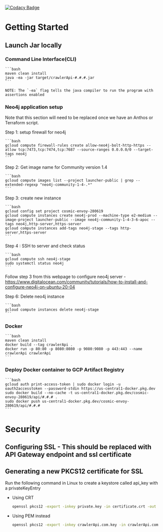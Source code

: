 [![Codacy Badge](https://app.codacy.com/project/badge/Grade/e2376d355755402aaa5bf7c533750851)](https://www.codacy.com?utm_source=github.com&amp;utm_medium=referral&amp;utm_content=deepthought42/CrawlerApi&amp;utm_campaign=Badge_Grade)

# Getting Started

## Launch Jar locally


### Command Line Interface(CLI)

	```bash
	maven clean install
	java -ea -jar target/crawlerApi-#.#.#.jar
	```

	NOTE: The `-ea` flag tells the java compiler to run the program with assertions enabled

### Neo4j application setup

Note that this section will need to be replaced once we have an Anthos or Terraform script. 

Step 1: setup firewall for neo4j

	```bash
	gcloud compute firewall-rules create allow-neo4j-bolt-http-https --allow tcp:7473,tcp:7474,tcp:7687 --source-ranges 0.0.0.0/0 --target-tags neo4j
	```

Step 2: Get image name for Community version 1.4

	```bash
	gcloud compute images list --project launcher-public | grep --extended-regexp "neo4j-community-1-4-.*"
	```

Step 3: create new instance

	```bash
	gcloud config set project cosmic-envoy-280619
	gcloud compute instances create neo4j-prod --machine-type e2-medium --image-project launcher-public --image neo4j-community-1-4-3-6-apoc --tags neo4j,http-server,https-server
	gcloud compute instances add-tags neo4j-stage --tags http-server,https-server
	```

Step 4 : SSH to server and check status

	```bash
	gcloud compute ssh neo4j-stage
	sudo systemctl status neo4j
	```

Follow step 3 from this webpage to configure neo4j server - https://www.digitalocean.com/community/tutorials/how-to-install-and-configure-neo4j-on-ubuntu-20-04

Step 6: Delete neo4j instance

	```bash
	gcloud compute instances delete neo4j-stage
	```

### Docker

	```bash
	maven clean install
	docker build --tag crawlerApi .
	docker run -p 80:80 -p 8080:8080 -p 9080:9080 -p 443:443 --name crawlerApi crawlerApi
	```


### Deploy Docker container to GCP Artifact Registry

	```bash
	gcloud auth print-access-token | sudo docker login -u oauth2accesstoken --password-stdin https://us-central1-docker.pkg.dev
	sudo docker build --no-cache -t us-central1-docker.pkg.dev/cosmic-envoy-280619/api/#.#.# .
	sudo docker push us-central1-docker.pkg.dev/cosmic-envoy-280619/api/#.#.#
	```

# Security

## Configuring SSL - This should be replaced with API Gateway endpoint and ssl certificate


## Generating a new PKCS12 certificate for SSL

Run the following command in Linux to create a keystore called api_key with a privateKeyEntry


* Using CRT

	```bash
	openssl pkcs12 -export -inkey private.key -in certificate.crt -out api_key.p12
	```

* Using PEM instead

	```bash
	openssl pkcs12 -export -inkey crawlerApi.com.key -in crawlerApi.com-2022-chain.pem -out api_key.p12
	```